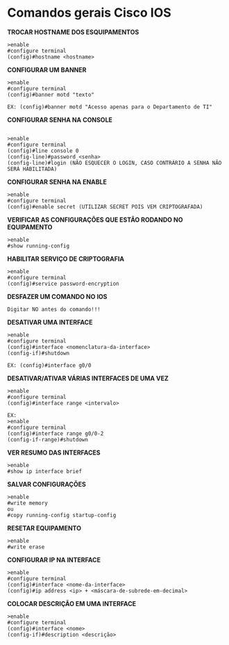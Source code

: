 # Comandos gerais Cisco IOS 



**TROCAR HOSTNAME DOS ESQUIPAMENTOS**
```
>enable
#configure terminal 
(config)#hostname <hostname> 
```

**CONFIGURAR UM BANNER**	
```
>enable
#configure terminal 
(config)#banner motd "texto"

EX: (config)#banner motd "Acesso apenas para o Departamento de TI" 
```  
  


**CONFIGURAR SENHA NA CONSOLE**
```

>enable
#configure terminal
(config)#line console 0
(config-line)#password <senha>
(config-line)#login (NÃO ESQUECER O LOGIN, CASO CONTRÁRIO A SENHA NÃO SERÁ HABILITADA) 
``` 

  
**CONFIGURAR SENHA NA ENABLE**
```
>enable
#configure terminal 
(config)#enable secret (UTILIZAR SECRET POIS VEM CRIPTOGRAFADA) 
 ``` 
  


  
**VERIFICAR AS CONFIGURAÇÕES QUE ESTÃO RODANDO NO EQUIPAMENTO** 
```
>enable 
#show running-config 
```


**HABILITAR SERVIÇO DE CRIPTOGRAFIA** 
```
>enable
#configure terminal
(config)#service password-encryption 
```

**DESFAZER UM COMANDO NO IOS** 
```
Digitar NO antes do comando!!! 
```

**DESATIVAR UMA INTERFACE** 
```
>enable
#configure terminal
(config)#interface <nomenclatura-da-interface>
(config-if)#shutdown 

EX: (config)#interface g0/0 
```


**DESATIVAR/ATIVAR VÁRIAS INTERFACES DE UMA VEZ**  
```
>enable
#configure terminal
(config)#interface range <intervalo> 

EX: 
>enable
#configure terminal
(config)#interface range g0/0-2 
(config-if-range)#shutdown 
```



**VER RESUMO DAS INTERFACES** 
```
>enable
#show ip interface brief 
```

**SALVAR CONFIGURAÇÕES** 
```
>enable
#write memory 
ou 
#copy running-config startup-config 
```

**RESETAR EQUIPAMENTO** 
```
>enable 
#write erase 
```


**CONFIGURAR IP NA INTERFACE** 
```
>enable
#configure terminal
(config)#interface <nome-da-interface> 
(config)#ip address <ip> + <máscara-de-subrede-em-decimal> 
```


**COLOCAR DESCRIÇÃO EM UMA INTERFACE** 
```
>enable 
#configure terminal 
(config)#interface <nome> 
(config-if)#description <descrição> 
```
  
  
  
  
  
